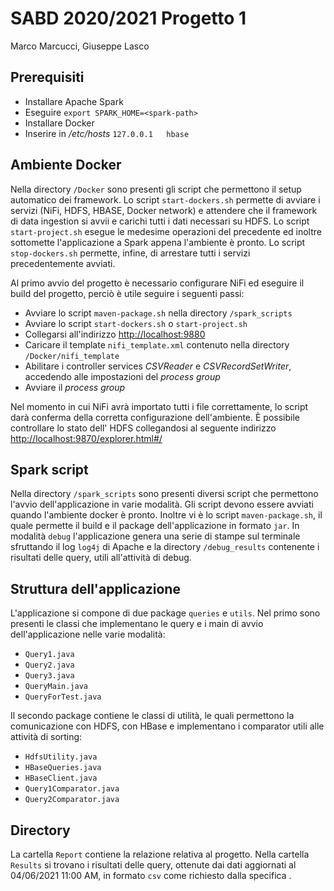 # SABD 2020/2021 Progetto 1
Marco Marcucci, Giuseppe Lasco

## Prerequisiti
* Installare Apache Spark
* Eseguire `export SPARK_HOME=<spark-path> `
* Installare Docker
* Inserire in */etc/hosts* `127.0.0.1	hbase`
## Ambiente Docker
Nella directory `/Docker` sono presenti gli script che permettono il setup automatico dei framework. Lo script `start-dockers.sh` permette di avviare i servizi (NiFi, HDFS, HBASE, Docker network) e attendere che il framework di data ingestion si avvii e carichi tutti i dati necessari su HDFS. Lo script `start-project.sh` esegue le medesime operazioni del precedente ed inoltre sottomette l'applicazione a Spark appena l'ambiente è pronto.
Lo script `stop-dockers.sh` permette, infine, di arrestare tutti i servizi precedentemente avviati.

Al primo avvio del progetto è necessario configurare NiFi ed eseguire il build del progetto, perciò è utile seguire i seguenti passi:

* Avviare lo script `maven-package.sh` nella directory `/spark_scripts`
* Avviare lo script `start-dockers.sh` o `start-project.sh`
* Collegarsi all'indirizzo <http://localhost:9880>
* Caricare il template `nifi_template.xml` contenuto nella directory `/Docker/nifi_template`
* Abilitare i controller services *CSVReader* e *CSVRecordSetWriter*, accedendo alle impostazioni del *process group*
* Avviare il *process group*

Nel momento in cui NiFi avrà importato tutti i file correttamente, lo script darà conferma della corretta configurazione dell'ambiente.
È possibile controllare lo stato dell' HDFS collegandosi al seguente indirizzo <http://localhost:9870/explorer.html#/>
## Spark script
Nella directory `/spark_scripts` sono presenti diversi script che permettono l'avvio dell'applicazione in varie modalità. Gli script devono essere avviati quando l'ambiente docker è pronto. Inoltre vi è lo script `maven-package.sh`, il quale permette il build e il package dell'applicazione in formato `jar`. In modalità `debug` l'applicazione genera una serie di stampe sul terminale sfruttando il log `log4j` di Apache e la directory `/debug_results` contenente i risultati delle query, utili all'attività di debug.

## Struttura dell'applicazione
L'applicazione si compone di due package `queries` e `utils`. Nel primo sono presenti le classi che implementano le query e i main di avvio dell'applicazione nelle varie modalità:

- `Query1.java`
- `Query2.java`
- `Query3.java`
- `QueryMain.java`
- `QueryForTest.java`

Il secondo package contiene le classi di utilità, le quali permettono la comunicazione con HDFS, con HBase e implementano i comparator utili alle attività di sorting:

- `HdfsUtility.java`
- `HBaseQueries.java`
- `HBaseClient.java`
- `Query1Comparator.java`
- `Query2Comparator.java`

## Directory
La cartella `Report` contiene la relazione relativa al progetto. Nella cartella `Results` si trovano i risultati delle query, ottenute dai dati aggiornati al 04/06/2021 11:00 AM, in formato `csv` come richiesto dalla specifica .


